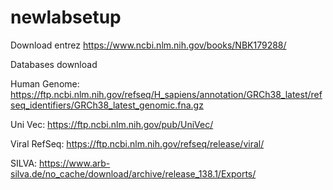 # newlabsetup

Download entrez
https://www.ncbi.nlm.nih.gov/books/NBK179288/


Databases download

Human Genome: https://ftp.ncbi.nlm.nih.gov/refseq/H_sapiens/annotation/GRCh38_latest/refseq_identifiers/GRCh38_latest_genomic.fna.gz

Uni Vec: https://ftp.ncbi.nlm.nih.gov/pub/UniVec/

Viral RefSeq: https://ftp.ncbi.nlm.nih.gov/refseq/release/viral/

SILVA: 
https://www.arb-silva.de/no_cache/download/archive/release_138.1/Exports/
